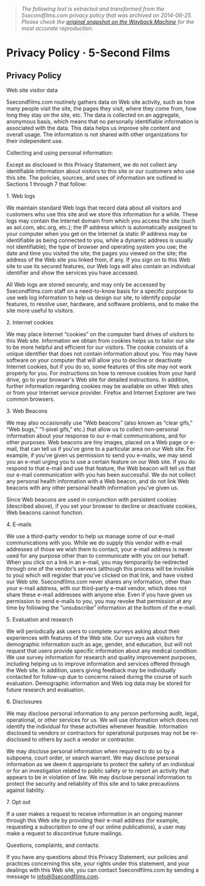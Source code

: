 > *The following text is extracted and transformed from the 5secondfilms.com privacy policy that was archived on 2014-06-25. Please check the [original snapshot on the Wayback Machine](https://web.archive.org/web/20140625083507id_/http%3A//5secondfilms.com/privacypolicy) for the most accurate reproduction.*

# Privacy Policy · 5-Second Films

## Privacy Policy

Web site visitor data

5secondfilms.com routinely gathers data on Web site activity, such as how many people visit the site, the pages they visit, where they come from, how long they stay on the site, etc. The data is collected on an aggregate, anonymous basis, which means that no personally identifiable information is associated with the data. This data helps us improve site content and overall usage. The information is not shared with other organizations for their independent use.

Collecting and using personal information:

Except as disclosed in this Privacy Statement, we do not collect any identifiable information about visitors to this site or our customers who use this site. The policies, sources, and uses of information are outlined in Sections 1 through 7 that follow:

1\. Web logs

We maintain standard Web logs that record data about all visitors and customers who use this site and we store this information for a while. These logs may contain the Internet domain from which you access the site (such as aol.com, abc.org, etc.); the IP address which is automatically assigned to your computer when you get on the Internet (a static IP address may be identifiable as being connected to you, while a dynamic address is usually not identifiable); the type of browser and operating system you use; the date and time you visited the site; the pages you viewed on the site; the address of the Web site you linked from, if any. If you sign on to this Web site to use its secured features, our Web logs will also contain an individual identifier and show the services you have accessed.

All Web logs are stored securely, and may only be accessed by 5secondfilms.com staff on a need-to-know basis for a specific purpose to use web log information to help us design our site, to identify popular features, to resolve user, hardware, and software problems, and to make the site more useful to visitors.

2\. Internet cookies

We may place Internet “cookies” on the computer hard drives of visitors to this Web site. Information we obtain from cookies helps us to tailor our site to be more helpful and efficient for our visitors. The cookie consists of a unique identifier that does not contain information about you. You may have software on your computer that will allow you to decline or deactivate Internet cookies, but if you do so, some features of this site may not work properly for you. For instructions on how to remove cookies from your hard drive, go to your browser's Web site for detailed instructions. In addition, further information regarding cookies may be available on other Web sites or from your Internet service provider. Firefox and Internet Explorer are two common browsers.

3\. Web Beacons

We may also occasionally use “Web beacons” (also known as “clear gifs,” “Web bugs,” “1-pixel gifs,” etc.) that allow us to collect non-personal information about your response to our e-mail communications, and for other purposes. Web beacons are tiny images, placed on a Web page or e-mail, that can tell us if you’ve gone to a particular area on our Web site. For example, if you’ve given us permission to send you e-mails, we may send you an e-mail urging you to use a certain feature on our Web site. If you do respond to that e-mail and use that feature, the Web beacon will tell us that our e-mail communication with you has been successful. We do not collect any personal health information with a Web beacon, and do not link Web beacons with any other personal health information you’ve given us.

Since Web beacons are used in conjunction with persistent cookies (described above), if you set your browser to decline or deactivate cookies, Web beacons cannot function.

4\. E-mails

We use a third-party vendor to help us manage some of our e-mail communications with you. While we do supply this vendor with e-mail addresses of those we wish them to contact, your e-mail address is never used for any purpose other than to communicate with you on our behalf. When you click on a link in an e-mail, you may temporarily be redirected through one of the vendor’s servers (although this process will be invisible to you) which will register that you’ve clicked on that link, and have visited our Web site. 5secondfilms.com never shares any information, other than your e-mail address, with our third-party e-mail vendor, which does not share these e-mail addresses with anyone else. Even if you have given us permission to send e-mails to you, you may revoke that permission at any time by following the “unsubscribe” information at the bottom of the e-mail.

5\. Evaluation and research

We will periodically ask users to complete surveys asking about their experiences with features of the Web site. Our surveys ask visitors for demographic information such as age, gender, and education, but will not request that users provide specific information about any medical condition. We use survey information for research and quality improvement purposes, including helping us to improve information and services offered through the Web site. In addition, users giving feedback may be individually contacted for follow-up due to concerns raised during the course of such evaluation. Demographic information and Web log data may be stored for future research and evaluation.

6\. Disclosures

We may disclose personal information to any person performing audit, legal, operational, or other services for us. We will use information which does not identify the individual for these activities whenever feasible. Information disclosed to vendors or contractors for operational purposes may not be re-disclosed to others by such a vendor or contractor.

We may disclose personal information when required to do so by a subpoena, court order, or search warrant. We may disclose personal information as we deem it appropriate to protect the safety of an individual or for an investigation related to public safety or to report an activity that appears to be in violation of law. We may disclose personal information to protect the security and reliability of this site and to take precautions against liability.

7\. Opt out

If a user makes a request to receive information in an ongoing manner through this Web site by providing their e-mail address (for example, requesting a subscription to one of our online publications), a user may make a request to discontinue future mailings.

Questions, complaints, and contacts:

If you have any questions about this Privacy Statement, our policies and practices concerning this site, your rights under this statement, and your dealings with this Web site, you can contact 5secondfilms.com by sending a message to info@5secondfilms.com.

